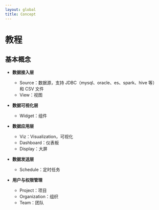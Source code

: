 ```yaml
---
layout: global
title: Concept
---
```

# 教程

## 基本概念

- **数据接入层**
  - Source：数据源，支持 JDBC（mysql、oracle、es、spark、hive 等）和 CSV 文件
  - View：视图
- **数据可视化层**
  - Widget：组件
- **数据应用层**
  - Viz：Visualization，可视化
  - Dashboard：仪表板
  - Display：大屏

- **数据发送层**
  - Schedule：定时任务

- **用户与权限管理**
  - Project：项目
  - Organization：组织
  - Team：团队